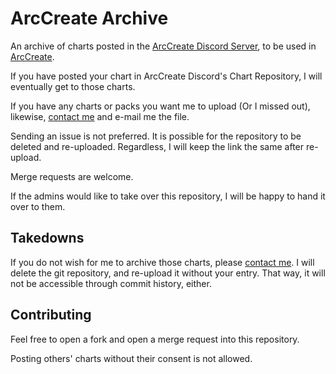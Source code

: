 # ArcCreate Archive

An archive of charts posted in the [ArcCreate Discord Server](https://discord.gg/x5AqMQkyck), to be used in [ArcCreate](https://github.com/Arcthesia/ArcCreate). 

If you have posted your chart in ArcCreate Discord's Chart Repository, I will eventually get to those charts. 

If you have any charts or packs you want me to upload \(Or I missed out\), likewise, [contact me](CONTACT) and e-mail me the file. 

Sending an issue is not preferred. It is possible for the repository to be deleted and re-uploaded. Regardless, I will keep the link the same after re-upload. 

Merge requests are welcome. 

If the admins would like to take over this repository, I will be happy to hand it over to them. 

## Takedowns 

If you do not wish for me to archive those charts, please [contact me](CONTACT). I will delete the git repository, and re-upload it without your entry. That way, it will not be accessible through commit history, either. 

## Contributing 

Feel free to open a fork and open a merge request into this repository. 

Posting others' charts without their consent is not allowed. 
